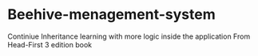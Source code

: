 # Beehive-menagement-system
Continiue Inheritance learning with more logic inside the application 
From Head-First 3 edition book 
